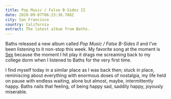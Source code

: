 ```yaml
---
title: Pop Music / False B-Sides II
date: 2020-09-07T06:23:38.788Z
city: San Francisco
country: California
extract: The latest album from Baths.
---
```

Baths released a new album called _Pop Music / False B-Sides II_ and I’ve been listening to it non-stop this week. My favorite song at the moment is [Sex](https://open.spotify.com/track/4VQPuTO98JrKBvcsj60izm?si=WGAQCVWQS3uiXhlhQdtfFQ) because the moment I hit play it drags me screaming back to my college dorm when I listened to Baths for the very first time. 

I find myself today in a similar place as I was back then; stuck in place, reminiscing about everything with enormous doses of nostalgia, my life held on pause with endless waiting, alone but almost, maybe, intermittently happy. Baths nails that feeling, of being happy sad, saddily happy, joyously miserable. 